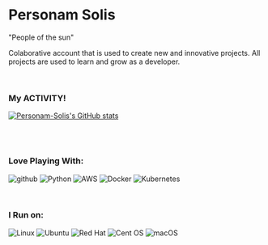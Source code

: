 # Personam Solis
"People of the sun"

Colaborative account that is used to create new and innovative projects. All projects
are used to learn and grow as a developer.

<br>

### My ACTIVITY!
[![Personam-Solis's GitHub stats](https://github-readme-stats.vercel.app/api?username=personam-solis&show_icons=true&theme=radical)](https://github.com/personam-solis/github-readme-stats)



<br>
<br>

<!-- https://github.com/Ileriayo/markdown-badges -->

### Love Playing With:
![github](https://img.shields.io/badge/GitHub-000000?style=for-the-badge&logo=GitHub&logoColor=white)
![Python](https://img.shields.io/badge/python-3670A0?style=for-the-badge&logo=python&logoColor=ffdd54)
![AWS](https://img.shields.io/badge/AWS-%23FF9900.svg?style=for-the-badge&logo=amazon-aws&logoColor=white)
![Docker](https://img.shields.io/badge/docker-%230db7ed.svg?style=for-the-badge&logo=docker&logoColor=white)
![Kubernetes](https://img.shields.io/badge/kubernetes-%23326ce5.svg?style=for-the-badge&logo=kubernetes&logoColor=white)

<br>

### I Run on:
![Linux](https://img.shields.io/badge/Linux-FCC624?style=for-the-badge&logo=linux&logoColor=black)
![Ubuntu](https://img.shields.io/badge/Ubuntu-E95420?style=for-the-badge&logo=ubuntu&logoColor=white)
![Red Hat](https://img.shields.io/badge/Red%20Hat-EE0000?style=for-the-badge&logo=redhat&logoColor=white)
![Cent OS](https://img.shields.io/badge/cent%20os-002260?style=for-the-badge&logo=centos&logoColor=F0F0F0)
![macOS](https://img.shields.io/badge/mac%20os-000000?style=for-the-badge&logo=macos&logoColor=F0F0F0)
